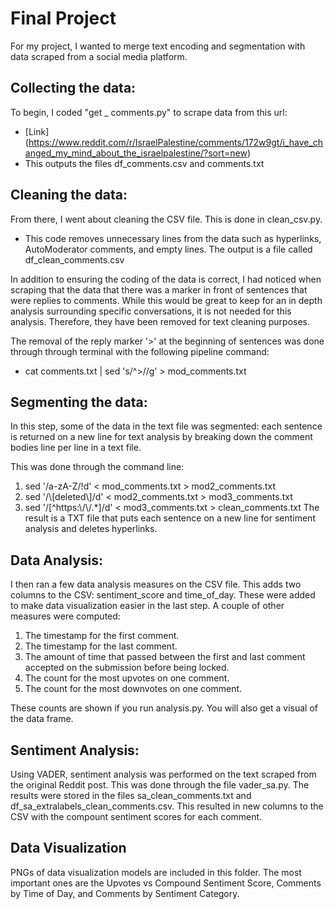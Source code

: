 # Final Project

For my project, I wanted to merge text encoding and segmentation with data scraped from a social media platform.

## Collecting the data:
To begin, I coded "get _ comments.py" to scrape data from this url: 
 - [Link] (https://www.reddit.com/r/IsraelPalestine/comments/172w9gt/i_have_changed_my_mind_about_the_israelpalestine/?sort=new)
 - This outputs the files df\_comments.csv and comments.txt


## Cleaning the data:
From there, I went about cleaning the CSV file. This is done in clean_csv.py.
 - This code removes unnecessary lines from the data such as hyperlinks, AutoModerator comments, and empty lines.
The output is a file called df_clean_comments.csv

In addition to ensuring the coding of the data is correct, I had noticed when scraping that the data that there was a marker in front of sentences that were replies to comments. While this would be great to keep for an in depth analysis surrounding specific conversations, it is not needed for this analysis. Therefore, they have been removed for text cleaning purposes.

The removal of the reply marker '>' at the beginning of sentences was done through through terminal with the following pipeline command:
 - cat comments.txt | sed 's/^>//g' > mod_comments.txt

## Segmenting the data:

In this step, some of the data in the text file was segmented: each sentence is returned on a new line for text analysis by breaking down the comment bodies line per line in a text file.

This was done through the command line:
1. sed '/a-zA-Z/!d' \< mod_comments.txt \> mod2\_comments.txt
2. sed '/\\[deleted\\]/d' \< mod2_comments.txt \> mod3\_comments.txt
3. sed '/[^https:\\/\\/.*]/d' \< mod3\_comments.txt \> clean\_comments.txt
The result is a TXT file that puts each sentence on a new line for sentiment analysis and deletes hyperlinks.

## Data Analysis:
I then ran a few data analysis measures on the CSV file. This adds two columns to the CSV: sentiment\_score and time\_of\_day. These were added to make data visualization easier in the last step.
A couple of other measures were computed:
1. The timestamp for the first comment.
2. The timestamp for the last comment.
3. The amount of time that passed between the first and last comment accepted on the submission before being locked.
4. The count for the most upvotes on one comment. 
5. The count for the most downvotes on one comment.

These counts are shown if you run analysis.py. You will also get a visual of the data frame. 

## Sentiment Analysis:
Using VADER, sentiment analysis was performed on the text scraped from the original Reddit post. This was done through the file vader\_sa.py. The results were stored in the files sa\_clean\_comments.txt and df\_sa\_extralabels\_clean\_comments.csv. This resulted in new columns to the CSV with the compount sentiment scores for each comment.


## Data Visualization
PNGs of data visualization models are included in this folder. The most important ones are the Upvotes vs Compound Sentiment Score, Comments by Time of Day, and Comments by Sentiment Category.
